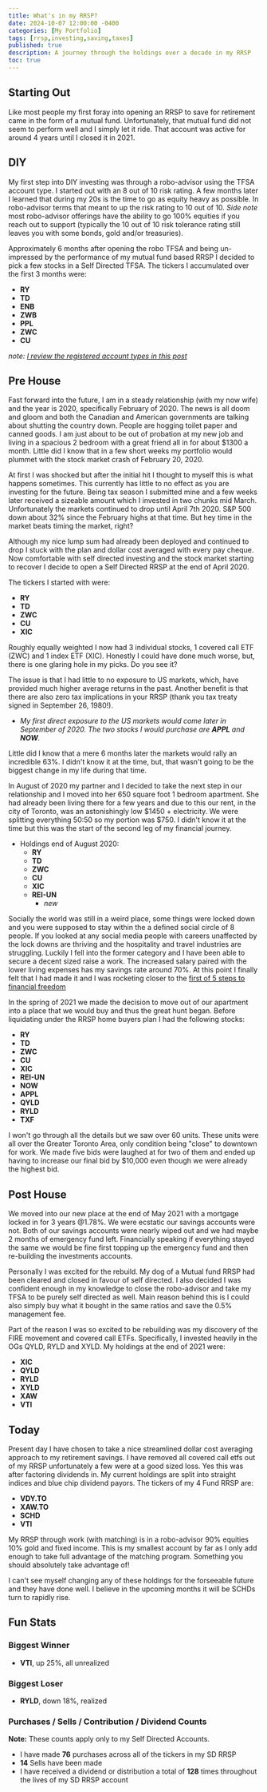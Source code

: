 ```yaml
---
title: What's in my RRSP?
date: 2024-10-07 12:00:00 -0400
categories: [My Portfolio]
tags: [rrsp,investing,saving,taxes]
published: true
description: A journey through the holdings over a decade in my RRSP
toc: true
---
```


## Starting Out
Like most people my first foray into opening an RRSP to save for retirement came in the form of a mutual fund. Unfortunately, that mutual fund did not seem to perform well and I simply let it ride. That account was active for around 4 years until I closed it in 2021.

## DIY
My first step into DIY investing was through a robo-advisor using the TFSA account type. I started out with an 8 out of 10 risk rating. A few months later I learned that during my 20s is the time to go as equity heavy as possible. In robo-advisor terms that meant to up the risk rating to 10 out of 10. *Side note* most robo-advisor offerings have the ability to go 100% equities if you reach out to support (typically the 10 out of 10 risk tolerance rating still leaves you  with some bonds, gold and/or treasuries).

Approximately 6 months after opening the robo TFSA and being un-impressed by the performance of my mutual fund based RRSP I decided to pick a few stocks in a Self Directed TFSA. The tickers I accumulated over the first 3 months were:
- **RY**
- **TD**
- **ENB**
- **ZWB**
- **PPL**
- **ZWC**
- **CU**

*note: [I review the registered account types in this post](/posts/registered-accounts-in-canada)*
## Pre House
Fast forward into the future, I am in a steady relationship (with my now wife) and the year is 2020, specifically February of 2020. The news is all doom and gloom and both the Canadian and American governments are talking about shutting the country down. People are hogging toilet paper and canned goods. I am just about to be out of probation at my new job and living in a spacious 2 bedroom with a great friend all in for about $1300 a month. Little did I know that in a few short weeks my portfolio would plummet with the stock market crash of February 20, 2020.

At first I was shocked but after the initial hit I thought to myself this is what happens sometimes. This currently has little to no effect as you are investing for the future. Being tax season I submitted mine and a few weeks later received a sizeable amount which I invested in two chunks mid March. Unfortunately the markets continued to drop until April 7th 2020. S&P 500 down about 32% since the February highs at that time. But hey time in the market beats timing the market, right?

Although my nice lump sum had already been deployed and continued to drop I stuck with the plan and dollar cost averaged with every pay cheque. Now comfortable with self directed investing and the stock market starting to recover I decide to open a Self Directed RRSP at the end of April 2020.

The tickers I started with were:
- **RY**
- **TD**
- **ZWC**
- **CU**
- **XIC**

Roughly equally weighted I now had 3 individual stocks, 1 covered call ETF (ZWC) and 1 index ETF (XIC). Honestly I could have done much worse, but, there is one glaring hole in my picks. Do you see it?

The issue is that I had little to no exposure to US markets, which, have provided much higher average returns in the past. Another benefit is that there are also zero tax implications in your RRSP (thank you tax treaty signed in September 26, 1980!).
- *My first direct exposure to the US markets would come later in September of 2020. The two stocks I would purchase are **APPL** and **NOW**.*

 Little did I know that a mere 6 months later the markets would rally an incredible 63%. I didn't know it at the time, but, that wasn't going to be the biggest change in my life during that time.

In August of 2020 my partner and I decided to take the next step in our relationship and I moved into her 650 square foot 1 bedroom apartment. She had already been living there for a few years and due to this our rent, in the city of Toronto, was an astonishingly low $1450 + electricity. We were splitting everything 50:50 so my portion was $750. I didn't know it at the time but this was the start of the second leg of my financial journey.
- Holdings end of August 2020:
  - **RY**
  - **TD**
  - **ZWC**
  - **CU**
  - **XIC**
  - **REI-UN**
    - *new*

Socially the world was still in a weird place, some things were locked down and you were supposed to stay within the a defined social circle of 8 people. If you looked at any social media people with careers unaffected by the lock downs are thriving and the hospitality and travel industries are struggling. Luckily I fell into the former category and I have been able to secure a decent sized raise a work. The increased salary paired with the lower living expenses has my savings rate around 70%. At this point I finally felt that I had made it and I was rocketing closer to the [first of 5 steps to financial freedom](/posts/5-steps-to-financial-freedom.md)

In the spring of 2021 we made the decision to move out of our apartment into a place that we would buy and thus the great hunt began. Before liquidating under the RRSP home buyers plan I had the following stocks:
- **RY**
- **TD**
- **ZWC**
- **CU**
- **XIC**
- **REI-UN**
- **NOW**
- **APPL**
- **QYLD**
- **RYLD**
- **TXF**

I won't go through all the details but we saw over 60 units. These units were all over the Greater Toronto Area, only condition being "close" to downtown for work. We made five bids were laughed at for two of them and ended up having to increase our final bid by $10,000 even though we were already the highest bid.

## Post House
We moved into our new place at the end of May 2021 with a mortgage locked in for 3 years @1.78%. We were ecstatic our savings accounts were not. Both of our savings accounts were nearly wiped out and we had maybe 2 months of emergency fund left. Financially speaking if everything stayed the same we would be fine first topping up the emergency fund and then re-building the investments accounts.

Personally I was excited for the rebuild. My dog of a Mutual fund RRSP had been cleared and closed in favour of self directed. I also decided I was confident enough in my knowledge to close the robo-advisor and take my TFSA to be purely self directed as well. Main reason behind this is I could also simply buy what it bought in the same ratios and save the 0.5% management fee.

Part of the reason I was so excited to be rebuilding was my discovery of the FIRE movement and covered call ETFs. Specifically, I invested heavily in the OGs QYLD, RYLD and XYLD. My holdings at the end of 2021 were:
- **XIC**
- **QYLD**
- **RYLD**
- **XYLD**
- **XAW**
- **VTI**

## Today
Present day I have chosen to take a nice streamlined dollar cost averaging approach to my retirement savings. I have removed all covered call etfs out of my RRSP unfortunately a few were at a good sized loss. Yes this was after factoring dividends in. My current holdings are split into straight indices and blue chip dividend payors. The tickers of my 4 Fund RRSP are:
  - **VDY.TO**
  - **XAW.TO**
  - **SCHD**
  - **VTI**

My RRSP through work (with matching) is in a robo-advisor 90% equities 10% gold and fixed income. This is my smallest account by far as I only add enough to take full advantage of the matching program. Something you should absolutely take advantage of!

I can't see myself changing any of these holdings for the forseeable future and they have done well. I believe in the upcoming months it will be SCHDs turn to rapidly rise.

## Fun Stats
### Biggest Winner
- **VTI**, up 25%, all unrealized

### Biggest Loser
- **RYLD**, down 18%, realized

### Purchases / Sells / Contribution / Dividend Counts
**Note:** These counts apply only to my Self Directed Accounts.
  - I have made **76** purchases across all of the tickers in my SD RRSP
  - **14** Sells have been made
  - I have received a dividend or distribution a total of **128** times throughout the lives of my SD RRSP account
